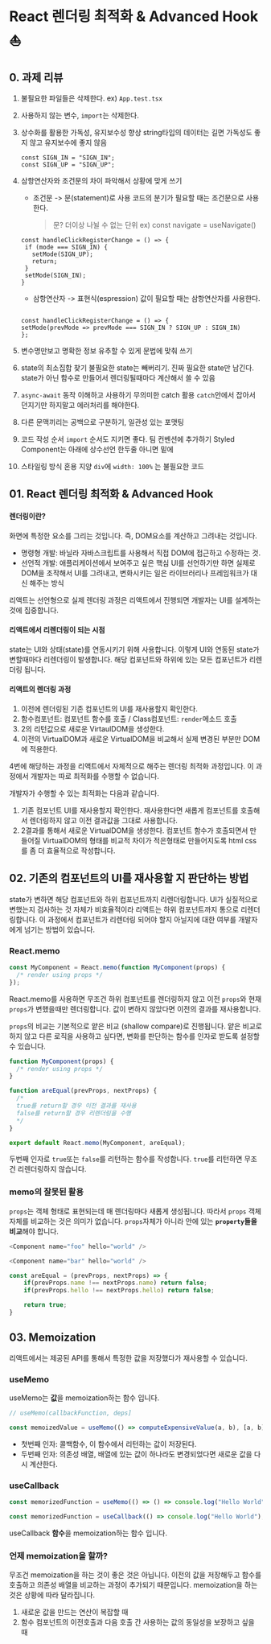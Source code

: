 # React 렌더링 최적화 & Advanced Hook :sailboat:

## 0. 과제 리뷰

1. 불필요한 파일들은 삭제한다. ex) `App.test.tsx`
2. 사용하지 않는 변수, `import`는 삭제한다.
3. 상수화를 활용한 가독성, 유지보수성 향상
   string타입의 데이터는 길면 가독성도 좋지 않고 유지보수에 좋지 않음

   ```
   const SIGN_IN = "SIGN_IN";
   const SIGN_UP = "SIGN_UP";
   ```

4. 삼항연산자와 조건문의 차이 파악해서 상황에 맞게 쓰기

   - 조건문 -> 문(statement)로 사용
     코드의 분기가 필요할 때는 조건문으로 사용한다.
     > 문? 더이상 나뉠 수 없는 단위 ex) const navigate = useNavigate()

   ```
   const handleClickRegisterChange = () => {
    if (mode === SIGN_IN) {
      setMode(SIGN_UP);
      return;
    }
    setMode(SIGN_IN);
   }
   ```

   - 삼항연산자 -> 표현식(espression)
     값이 필요할 때는 삼항연산자를 사용한다.

   ```

   const handleClickRegisterChange = () => {
   setMode(prevMode => prevMode === SIGN_IN ? SIGN_UP : SIGN_IN)
   };

   ```

5. 변수명만보고 명확한 정보 유추할 수 있게 문법에 맞춰 쓰기
6. state의 최소집합 찾기
   불필요한 state는 빼버리기. 진짜 필요한 state만 남긴다.
   state가 아닌 함수로 만들어서 렌더링될때마다 계산해서 쓸 수 있음
7. `async-await` 동작 이해하고 사용하기
   무의미한 catch 활용
   `catch`안에서 잡아서 던지기만 하지말고 에러처리를 해야한다.
8. 다른 문맥끼리는 공백으로 구분하기, 일관성 있는 포맷팅
9. 코드 작성 순서
   `import` 순서도 지키면 좋다. 팀 컨벤션에 추가하기
   Styled Component는 아래에
   상수선언 한두줄 아니면 밑에
10. 스타일링 방식 혼용 지양
    `div`에 `width: 100%` 는 불필요한 코드

## 01. React 렌더링 최적화 & Advanced Hook

#### 렌더링이란?

화면에 특정한 요소를 그리는 것입니다. 즉, DOM요소를 계산하고 그려내는 것입니다.

- 명령형 개발: 바닐라 자바스크립트를 사용해서 직접 DOM에 접근하고 수정하는 것.
- 선언적 개발: 애플리케이션에서 보여주고 싶은 핵심 UI를 선언하기만 하면 실제로 DOM을 조작해서 UI를 그려내고, 변화시키는 일은 라이브러리나 프레임워크가 대신 해주는 방식

리액트는 선언형으로 실제 렌더링 과정은 리액트에서 진행되면 개발자는 UI를 설계하는 것에 집중합니다.

#### 리액트에서 리렌더링이 되는 시점

state는 UI와 상태(state)를 연동시키기 위해 사용합니다. 이렇게 UI와 연동된 state가 변할때마다 리렌더링이 발생합니다. 해당 컴포넌트와 하위에 있는 모든 컴포넌트가 리렌더링 됩니다.

#### 리액트의 렌더링 과정

1. 이전에 렌더링된 기존 컴포넌트의 UI를 재사용할지 확인한다.
2. 함수컴포넌트: 컴포넌트 함수를 호출 / Class컴포넌트: `render`메소드 호출
3. 2의 리턴값으로 새로운 VirtaulDOM을 생성한다.
4. 이전의 VirtualDOM과 새로운 VirtualDOM을 비교해서 실제 변경된 부분만 DOM에 적용한다.

4번에 해당하는 과정을 리액트에서 자체적으로 해주는 렌더링 최적화 과정입니다.
이 과정에서 개발자는 따로 최적화를 수행할 수 없습니다.

개발자가 수행할 수 있는 최적화는 다음과 같습니다.

1. 기존 컴포넌트 UI를 재사용할지 확인한다.
   재사용한다면 새롭게 컴포넌트를 호출해서 렌더링하지 않고 이전 결과값을 그대로 사용합니다.
2. 2결과를 통해서 새로운 VirtualDOM을 생성한다.
   컴포넌트 함수가 호출되면서 만들어질 VirtualDOM의 형태를 비교적 차이가 적은형태로 만들어지도록 html css를 좀 더 효율적으로 작성합니다.

## 02. 기존의 컴포넌트의 UI를 재사용할 지 판단하는 방법

state가 변하면 해당 컴포넌트와 하위 컴포넌트까지 리렌더링합니다.
UI가 실질적으로 변했는지 검사하는 것 자체가 비효율적이라 리액트는 하위 컴포넌트까지 통으로 리렌더링합니다.
이 과정에서 컴포넌트가 리렌더링 되어야 할지 아닐지에 대한 여부를 개발자에게 넘기는 방법이 있습니다.

### React.memo

```js
const MyComponent = React.memo(function MyComponent(props) {
  /* render using props */
});
```

React.memo를 사용하면 무조건 하위 컴포넌트를 렌더링하지 않고 이전 `props`와 현재 `props`가 변했을때만 렌더링합니다. 값이 변하지 않았다면 이전의 결과를 재사용합니다.

`props`의 비교는 기본적으로 얕은 비교 (shallow compare)로 진행됩니다.
얕은 비교로 하지 않고 다른 로직을 사용하고 싶다면, 변화를 판단하는 함수를 인자로 받도록 설정할 수 있습니다.

```js
function MyComponent(props) {
  /* render using props */
}

function areEqual(prevProps, nextProps) {
  /*
  true를 return할 경우 이전 결과를 재사용
  false를 return할 경우 리렌더링을 수행
  */
}

export default React.memo(MyComponent, areEqual);
```

두번째 인자로 `true`또는 `false`를 리턴하는 함수를 작성합니다.
`true`를 리턴하면 무조건 리렌더링하지 않습니다.

### memo의 잘못된 활용

`props`는 객체 형태로 표현되는데 매 렌더링마다 새롭게 생성됩니다. 따라서 `props` 객체 자체를 비교하는 것은 의미가 없습니다.
`props`자체가 아니라 안에 있는 **`property`들을 비교**해야 합니다.

```js
<Component name="foo" hello="world" />

<Component name="bar" hello="world" />

const areEqual = (prevProps, nextProps) => {
	if(prevProps.name !== nextProps.name) return false;
	if(prevProps.hello !== nextProps.hello) return false;

	return true;
}
```

## 03. Memoization

리액트에서는 제공된 API를 통해서 특정한 값을 저장했다가 재사용할 수 있습니다.

### useMemo

useMemo는 **값**을 memoization하는 함수 입니다.

```js
// useMemo(callbackFunction, deps]

const memoizedValue = useMemo(() => computeExpensiveValue(a, b), [a, b]);
```

- 첫번째 인자: 콜백함수, 이 함수에서 리턴하는 값이 저장된다.
- 두번째 인자: 의존성 배열, 배열에 있는 값이 하나라도 변경되었다면 새로운 값을 다시 계산한다.

### useCallback

```js
const memorizedFunction = useMemo(() => () => console.log("Hello World"), []);

const memorizedFunction = useCallback(() => console.log("Hello World"), []);
```

useCallback **함수**을 memoization하는 함수 입니다.

### 언제 memoization을 할까?

무조건 memoization을 하는 것이 좋은 것은 아닙니다. 이전의 값을 저장해두고 함수를 호출하고 의존성 배열을 비교하는 과정이 추가되기 때문입니다.
memoization을 하는 것은 상황에 따라 달라집니다.

1. 새로운 값을 만드는 연산이 복잡할 때
2. 함수 컴포넌트의 이전호출과 다음 호출 간 사용하는 값의 동일성을 보장하고 싶을 때
